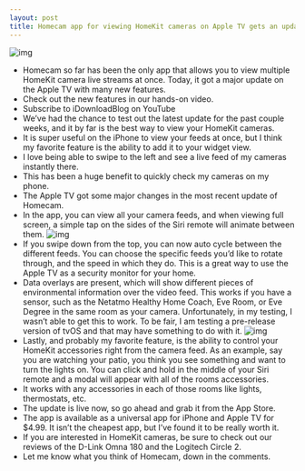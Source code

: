 ```yaml
---
layout: post
title: Homecam app for viewing HomeKit cameras on Apple TV gets an update
---
```

![img](http://media.idownloadblog.com/wp-content/uploads/2018/02/Homecam-Apple-TV-Home-Screen.jpg)
* Homecam so far has been the only app that allows you to view multiple HomeKit camera live streams at once. Today, it got a major update on the Apple TV with many new features.
* Check out the new features in our hands-on video.
* Subscribe to iDownloadBlog on YouTube
* We’ve had the chance to test out the latest update for the past couple weeks, and it by far is the best way to view your HomeKit cameras.
* It is super useful on the iPhone to view your feeds at once, but I think my favorite feature is the ability to add it to your widget view.
* I love being able to swipe to the left and see a live feed of my cameras instantly there.
* This has been a huge benefit to quickly check my cameras on my phone.
* The Apple TV got some major changes in the most recent update of Homecam.
* In the app, you can view all your camera feeds, and when viewing full screen, a simple tap on the sides of the Siri remote will animate between them.
![img](http://media.idownloadblog.com/wp-content/uploads/2018/02/Homecam-auto-cycle.jpg)
* If you swipe down from the top, you can now auto cycle between the different feeds. You can choose the specific feeds you’d like to rotate through, and the speed in which they do. This is a great way to use the Apple TV as a security monitor for your home.
* Data overlays are present, which will show different pieces of environmental information over the video feed. This works if you have a sensor, such as the Netatmo Healthy Home Coach, Eve Room, or Eve Degree in the same room as your camera. Unfortunately, in my testing, I wasn’t able to get this to work. To be fair, I am testing a pre-release version of tvOS and that may have something to do with it.
![img](http://media.idownloadblog.com/wp-content/uploads/2018/02/Homecam-accessory-control.jpg)
* Lastly, and probably my favorite feature, is the ability to control your HomeKit accessories right from the camera feed. As an example, say you are watching your patio, you think you see something and want to turn the lights on. You can click and hold in the middle of your Siri remote and a modal will appear with all of the rooms accessories.
* It works with any accessories in each of those rooms like lights, thermostats, etc.
* The update is live now, so go ahead and grab it from the App Store.
* The app is available as a universal app for iPhone and Apple TV for $4.99. It isn’t the cheapest app, but I’ve found it to be really worth it.
* If you are interested in HomeKit cameras, be sure to check out our reviews of the D-Link Omna 180 and the Logitech Circle 2.
* Let me know what you think of Homecam, down in the comments.

